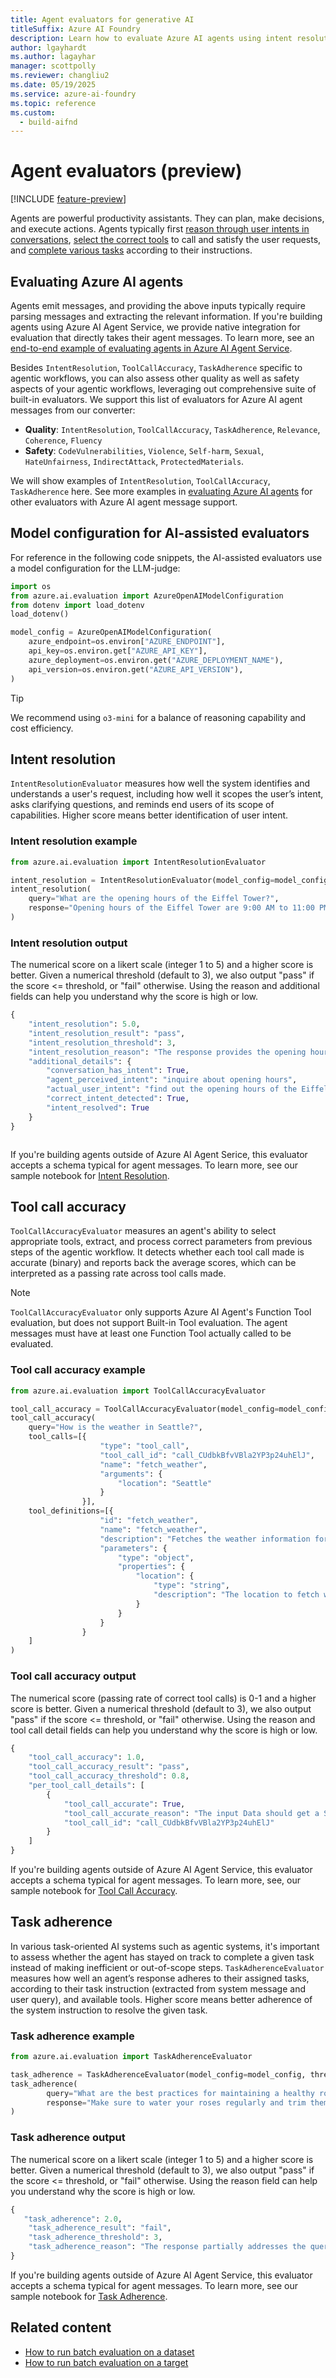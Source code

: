 ```yaml
---
title: Agent evaluators for generative AI
titleSuffix: Azure AI Foundry
description: Learn how to evaluate Azure AI agents using intent resolution, tool call accuracy, and task adherence evaluators.
author: lgayhardt
ms.author: lagayhar
manager: scottpolly
ms.reviewer: changliu2
ms.date: 05/19/2025
ms.service: azure-ai-foundry
ms.topic: reference
ms.custom:
  - build-aifnd
---
```


# Agent evaluators (preview)

[!INCLUDE [feature-preview](../../includes/feature-preview.md)]

Agents are powerful productivity assistants. They can plan, make decisions, and execute actions. Agents typically first [reason through user intents in conversations](#intent-resolution), [select the correct tools](#tool-call-accuracy) to call and satisfy the user requests, and [complete various tasks](#task-adherence) according to their instructions.

## Evaluating Azure AI agents

Agents emit messages, and providing the above inputs typically require parsing messages and extracting the relevant information. If you're building agents using Azure AI Agent Service, we provide native integration for evaluation that directly takes their agent messages. To learn more, see an [end-to-end example of evaluating agents in Azure AI Agent Service](https://aka.ms/e2e-agent-eval-sample).

Besides `IntentResolution`, `ToolCallAccuracy`, `TaskAdherence` specific to agentic workflows, you can also assess other quality as well as safety aspects of your agentic workflows, leveraging out comprehensive suite of built-in evaluators. We support this list of evaluators for Azure AI agent messages from our converter: 
- **Quality**: `IntentResolution`, `ToolCallAccuracy`, `TaskAdherence`, `Relevance`, `Coherence`, `Fluency`
- **Safety**: `CodeVulnerabilities`, `Violence`, `Self-harm`, `Sexual`, `HateUnfairness`, `IndirectAttack`, `ProtectedMaterials`.

We will show examples of `IntentResolution`, `ToolCallAccuracy`, `TaskAdherence` here. See more examples in [evaluating Azure AI agents](../../how-to/develop/agent-evaluate-sdk.md#evaluate-azure-ai-agents) for other evaluators with Azure AI agent message support.

## Model configuration for AI-assisted evaluators

For reference in the following code snippets, the AI-assisted evaluators use a model configuration for the LLM-judge:

```python
import os
from azure.ai.evaluation import AzureOpenAIModelConfiguration
from dotenv import load_dotenv
load_dotenv()

model_config = AzureOpenAIModelConfiguration(
    azure_endpoint=os.environ["AZURE_ENDPOINT"],
    api_key=os.environ.get["AZURE_API_KEY"],
    azure_deployment=os.environ.get("AZURE_DEPLOYMENT_NAME"),
    api_version=os.environ.get("AZURE_API_VERSION"),
)
```

> [!TIP]
> We recommend using `o3-mini` for a balance of reasoning capability and cost efficiency. 

## Intent resolution

`IntentResolutionEvaluator` measures how well the system identifies and understands a user's request, including how well it scopes the user’s intent, asks clarifying questions, and reminds end users of its scope of capabilities. Higher score means better identification of user intent.

### Intent resolution example

```python
from azure.ai.evaluation import IntentResolutionEvaluator

intent_resolution = IntentResolutionEvaluator(model_config=model_config, threshold=3)
intent_resolution(
    query="What are the opening hours of the Eiffel Tower?",
    response="Opening hours of the Eiffel Tower are 9:00 AM to 11:00 PM."
)

```

### Intent resolution output

The numerical score on a likert scale (integer 1 to 5) and a higher score is better. Given a numerical threshold (default to 3), we also output "pass" if the score <= threshold, or "fail" otherwise. Using the reason and additional fields can help you understand why the score is high or low.

```python
{
    "intent_resolution": 5.0,
    "intent_resolution_result": "pass",
    "intent_resolution_threshold": 3,
    "intent_resolution_reason": "The response provides the opening hours of the Eiffel Tower clearly and accurately, directly addressing the user's query. It includes specific times, which fully resolves the user's request for information about the opening hours.",
    "additional_details": {
        "conversation_has_intent": True,
        "agent_perceived_intent": "inquire about opening hours",
        "actual_user_intent": "find out the opening hours of the Eiffel Tower",
        "correct_intent_detected": True,
        "intent_resolved": True
    }
}



```

If you're building agents outside of Azure AI Agent Serice, this evaluator accepts a schema typical for agent messages. To learn more, see our sample notebook for [Intent Resolution](https://aka.ms/intentresolution-sample).

## Tool call accuracy

`ToolCallAccuracyEvaluator` measures an agent's ability to select appropriate tools, extract, and process correct parameters from previous steps of the agentic workflow. It detects whether each tool call made is accurate (binary) and reports back the average scores, which can be interpreted as a passing rate across tool calls made.

> [!NOTE]
> `ToolCallAccuracyEvaluator` only supports Azure AI Agent's Function Tool evaluation, but does not support Built-in Tool evaluation. The agent messages must have at least one Function Tool actually called to be evaluated.    

### Tool call accuracy example

```python
from azure.ai.evaluation import ToolCallAccuracyEvaluator

tool_call_accuracy = ToolCallAccuracyEvaluator(model_config=model_config, threshold=3)
tool_call_accuracy(
    query="How is the weather in Seattle?",
    tool_calls=[{
                    "type": "tool_call",
                    "tool_call_id": "call_CUdbkBfvVBla2YP3p24uhElJ",
                    "name": "fetch_weather",
                    "arguments": {
                        "location": "Seattle"
                    }
                }],
    tool_definitions=[{
                    "id": "fetch_weather",
                    "name": "fetch_weather",
                    "description": "Fetches the weather information for the specified location.",
                    "parameters": {
                        "type": "object",
                        "properties": {
                            "location": {
                                "type": "string",
                                "description": "The location to fetch weather for."
                            }
                        }
                    }
                }
    ]
)

```

### Tool call accuracy output

The numerical score (passing rate of correct tool calls) is 0-1 and a higher score is better. Given a numerical threshold (default to 3), we also output "pass" if the score <= threshold, or "fail" otherwise. Using the reason and tool call detail fields can help you understand why the score is high or low.

```python
{
    "tool_call_accuracy": 1.0,
    "tool_call_accuracy_result": "pass",
    "tool_call_accuracy_threshold": 0.8,
    "per_tool_call_details": [
        {
            "tool_call_accurate": True,
            "tool_call_accurate_reason": "The input Data should get a Score of 1 because the TOOL CALL is directly relevant to the user's question about the weather in Seattle, includes appropriate parameters that match the TOOL DEFINITION, and the parameter values are correct and relevant to the user's query.",
            "tool_call_id": "call_CUdbkBfvVBla2YP3p24uhElJ"
        }
    ]
}
```

If you're building agents outside of Azure AI Agent Service, this evaluator accepts a schema typical for agent messages. To learn more, see, our sample notebook for [Tool Call Accuracy](https://aka.ms/toolcallaccuracy-sample).

## Task adherence

In various task-oriented AI systems such as agentic systems, it's important to assess whether the agent has stayed on track to complete a given task instead of making inefficient or out-of-scope steps. `TaskAdherenceEvaluator` measures how well an agent’s response adheres to their assigned tasks, according to their task instruction (extracted from system message and user query), and available tools. Higher score means better adherence of the system instruction to resolve the given task.

### Task adherence example

```python
from azure.ai.evaluation import TaskAdherenceEvaluator

task_adherence = TaskAdherenceEvaluator(model_config=model_config, threshold=3)
task_adherence(
        query="What are the best practices for maintaining a healthy rose garden during the summer?",
        response="Make sure to water your roses regularly and trim them occasionally."                         
)
```

### Task adherence output

The numerical score on a likert scale (integer 1 to 5) and a higher score is better. Given a numerical threshold (default to 3), we also output "pass" if the score <= threshold, or "fail" otherwise. Using the reason field can help you understand why the score is high or low.

```python
{
   "task_adherence": 2.0,
    "task_adherence_result": "fail",
    "task_adherence_threshold": 3,
    "task_adherence_reason": "The response partially addresses the query by mentioning relevant practices but lacks critical details and depth, making it insufficient for a comprehensive understanding of maintaining a rose garden in summer."
}
```

If you're building agents outside of Azure AI Agent Service, this evaluator accepts a schema typical for agent messages. To learn more, see our sample notebook for [Task Adherence](https://aka.ms/taskadherence-sample).

## Related content

- [How to run batch evaluation on a dataset](../../how-to/develop/evaluate-sdk.md#local-evaluation-on-test-datasets-using-evaluate)  
- [How to run batch evaluation on a target](../../how-to/develop/evaluate-sdk.md#local-evaluation-on-a-target)
